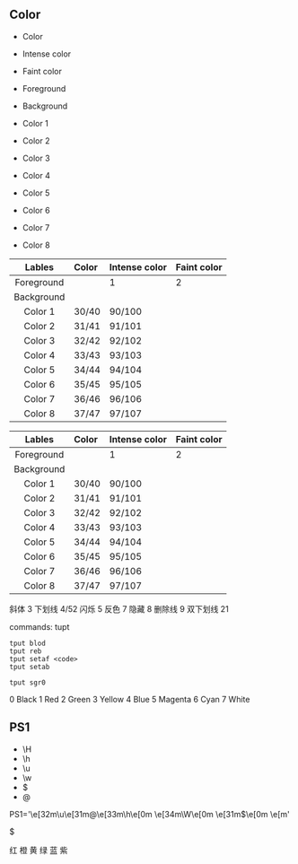 




## Color

* Color
* Intense color
* Faint color


* Foreground
* Background
* Color 1
* Color 2
* Color 3
* Color 4
* Color 5
* Color 6
* Color 7   
* Color 8


| Lables | Color | Intense color | Faint color |
|:---:|:--- |:--- |:--- |
| Foreground |  | 1 | 2 |
| Background | | | |
| Color 1 | 30/40 | 90/100 |
| Color 2 | 31/41 | 91/101 |
| Color 3 | 32/42 | 92/102 |
| Color 4 | 33/43 | 93/103 |
| Color 5 | 34/44 | 94/104 |
| Color 6 | 35/45 | 95/105 |
| Color 7 | 36/46 | 96/106 |
| Color 8 | 37/47 | 97/107 |


| Lables | Color | Intense color | Faint color |
|:---:|:--- |:--- |:--- |
| Foreground |  | 1 | 2 |
| Background | | | |
| Color 1 | 30/40 | 90/100 |
| Color 2 | 31/41 | 91/101 |
| Color 3 | 32/42 | 92/102 |
| Color 4 | 33/43 | 93/103 |
| Color 5 | 34/44 | 94/104 |
| Color 6 | 35/45 | 95/105 |
| Color 7 | 36/46 | 96/106 |
| Color 8 | 37/47 | 97/107 |


斜体 3
下划线 4/52
闪烁 5
反色 7
隐藏 8
删除线 9
双下划线 21



commands: tupt


```shell
tput blod
tput reb
tput setaf <code>
tput setab

tput sgr0
```


0 Black
1 Red
2 Green
3 Yellow
4 Blue
5 Magenta
6 Cyan
7 White


## PS1

* \H
* \h
* \u
* \w
* \$
* \@

PS1='\e[32m\u\e[31m@\e[33m\h\e[0m \e[34m\W\e[0m \e[31m\$\e[0m \e[m'


\$ 




红
橙
黄
绿
蓝
紫

